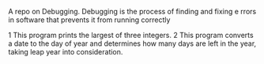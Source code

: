 A repo on Debugging. Debugging is the process of finding and fixing e
rrors in software that prevents it from running correctly

1  This program prints the largest of three integers.
2  This program converts a date to the day of year and determines how many days are left in the year, taking leap year into consideration.

